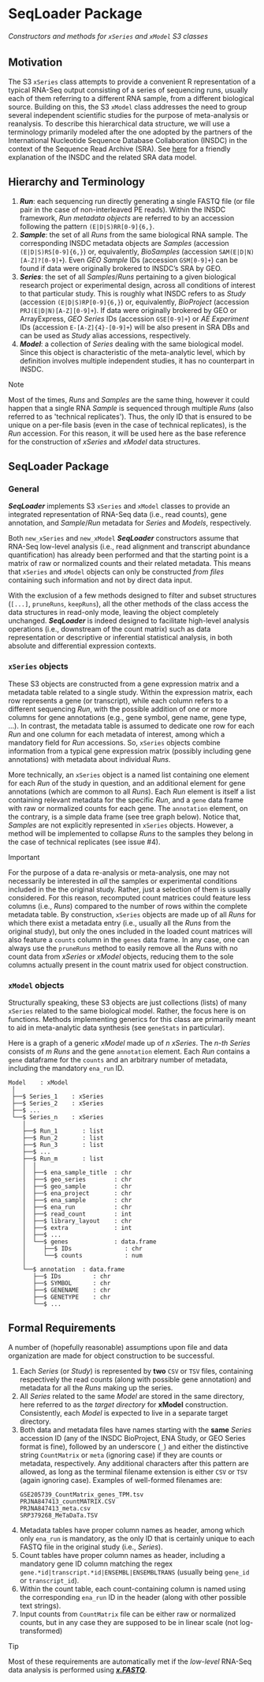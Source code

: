 # SeqLoader Package
###### Constructors and methods for `xSeries` and `xModel` S3 classes

## Motivation
The S3 `xSeries` class attempts to provide a convenient R representation of a
typical RNA-Seq output consisting of a series of sequencing runs, usually each
of them referring to a different RNA sample, from a different biological source.
Building on this, the S3 `xModel` class addresses the need to group several
independent scientific studies for the purpose of meta-analysis or reanalysis.
To describe this hierarchical data structure, we will use a terminology
primarily modeled after the one adopted by the partners of the International
Nucleotide Sequence Database Collaboration (INSDC) in the context of the
Sequence Read Archive (SRA).
See [here](https://feat-fear.github.io/logSpace/docs/genomics/INSDC/) for a
friendly explanation of the INSDC and the related SRA data model.

## Hierarchy and Terminology
1. ___Run___: each sequencing run directly generating a single FASTQ file (or
   file pair in the case of non-interleaved PE reads). Within the INSDC
   framework, _Run metadata objects_ are referred to by an accession following
   the pattern `(E|D|S)RR[0-9]{6,}`.
1. ___Sample___: the set of all _Runs_ from the same biological RNA sample.
   The corresponding INSDC metadata objects are _Samples_ (accession
   `(E|D|S)RS[0-9]{6,}`) or, equivalently, _BioSamples_ (accession
   `SAM(E|D|N)[A-Z]?[0-9]+`). Even _GEO Sample_ IDs (accession `GSM[0-9]+`) can
   be found if data were originally brokered to INSDC’s SRA by GEO.
1. ___Series___: the set of all _Samples_/_Runs_ pertaining to a given
   biological research project or experimental design, across all conditions of
   interest to that particular study. This is roughly what INSDC refers to as
   _Study_ (accession `(E|D|S)RP[0-9]{6,}`) or, equivalently, _BioProject_
   (accession `PRJ(E|D|N)[A-Z][0-9]+`). If data were originally brokered by GEO
   or ArrayExpress, _GEO Series_ IDs (accession `GSE[0-9]+`) or _AE Experiment_
   IDs (accession `E-[A-Z]{4}-[0-9]+`) will be also present in SRA DBs and can
   be used as _Study_ alias accessions, respectively.
1. ___Model___: a collection of _Series_ dealing with the same biological model.
   Since this object is characteristic of the meta-analytic level, which by
   definition involves multiple independent studies, it has no counterpart in
   INSDC.

> [!NOTE]
> Most of the times, _Runs_ and _Samples_ are the same thing, however it could
> happen that a single RNA _Sample_ is sequenced through multiple _Runs_ (also
> referred to as 'technical replicates'). Thus, the only ID that is ensured to
> be unique on a per-file basis (even in the case of technical replicates), is
> the _Run_ accession. For this reason, it will be used here as the base
> reference for the construction of _xSeries_ and _xModel_ data structures.

## SeqLoader Package
### General
___SeqLoader___ implements S3 `xSeries` and `xModel` classes to provide an
integrated representation of RNA-Seq data (i.e., read counts), gene annotation,
and _Sample_/_Run_ metadata for _Series_ and _Models_, respectively.

Both `new_xSeries` and `new_xModel` ___SeqLoader___ constructors assume that
RNA-Seq low-level analysis (i.e., read alignment and transcript abundance
quantification) has already been performed and that the starting point is a
matrix of raw or normalized counts and their related metadata. This means that
`xSeries` and `xModel` objects can only be constructed _from files_ containing
such information and not by direct data input.

With the exclusion of a few methods designed to filter and subset structures
(`[...]`, `pruneRuns`, `keepRuns`), all the other methods of the class access
the data structures in read-only mode, leaving the object completely unchanged.
___SeqLoader___ is indeed designed to facilitate high-level analysis operations
(i.e., downstream of the count matrix) such as data representation or
descriptive or inferential statistical analysis, in both absolute and
differential expression contexts.  

### `xSeries` objects
These S3 objects are constructed from a gene expression matrix and a metadata
table related to a single study. Within the expression matrix, each row
represents a gene (or transcript), while each column refers to a different
sequencing _Run_, with the possible addition of one or more columns for gene
annotations (e.g., gene symbol, gene name, gene type, ...). In contrast, the
metadata table is assumed to dedicate one row for each _Run_ and one column for
each metadata of interest, among which a mandatory field for _Run_ accessions.
So, `xSeries` objects combine information from a typical gene expression matrix
(possibly including gene annotations) with metadata about individual _Runs_.

More technically, an `xSeries` object is a named list containing one element for
each _Run_ of the study in question, and an additional element for gene
annotations (which are common to all _Runs_). Each _Run_ element is itself a
list containing relevant metadata for the specific _Run_, and a `gene` data
frame with raw or normalized counts for each gene. The `annotation` element, on
the contrary, is a simple data frame (see tree graph below). Notice that,
_Samples_ are not explicitly represented in `xSeries` objects. However, a method
will be implemented to collapse _Runs_ to the samples they belong in the case of
technical replicates (see issue #4).

> [!IMPORTANT]
> For the purpose of a data re-analysis or meta-analysis, one may not
> necessarily be interested in _all_ the samples or experimental conditions
> included in the the original study. Rather, just a selection of them is
> usually considered. For this reason, recomputed count matrices could feature
> less columns (i.e., _Runs_) compared to the number of rows within the complete
> metadata table. By construction, `xSeries` objects are made up of all _Runs_
> for which there exist a metadata entry (i.e., usually all the _Runs_ from the
> original study), but only the ones included in the loaded count matrices will
> also feature a `counts` column in the `genes` data frame. In any case, one can
> always use the `pruneRuns` method to easily remove all the _Runs_ with no
> count data from _xSeries_ or _xModel_ objects, reducing them to the sole
> columns actually present in the count matrix used for object construction.

###  `xModel` objects
Structurally speaking, these S3 objects are just collections (lists) of many
`xSeries` related to the same biological model. Rather, the focus here is on
functions. Methods implementing generics for this class are primarily meant to
aid in meta-analytic data synthesis (see `geneStats` in particular).

Here is a graph of a generic _xModel_ made up of _n_ _xSeries_. The _n-th_
_Series_ consists of _m_ _Runs_ and the gene `annotation` element. Each _Run_
contains a `gene` dataframe for the `counts` and an arbitrary number of
metadata, including the mandatory `ena_run` ID.
```
Model    : xModel
 │
 ├──$ Series_1    : xSeries
 ├──$ Series_2    : xSeries
 ├──$ ...
 └──$ Series_n    : xSeries
    │
    ├──$ Run_1       : list
    ├──$ Run_2       : list
    ├──$ Run_3       : list
    ├──$ ...
    ├──$ Run_m       : list
    │  │
    │  ├──$ ena_sample_title  : chr
    │  ├──$ geo_series        : chr
    │  ├──$ geo_sample        : chr
    │  ├──$ ena_project       : chr
    │  ├──$ ena_sample        : chr
    │  ├──$ ena_run           : chr
    │  ├──$ read_count        : int
    │  ├──$ library_layout    : chr
    │  ├──$ extra             : int
    │  ├──$ ...
    │  └──$ genes             : data.frame
    │     ├──$ IDs               : chr
    │     └──$ counts            : num
    │
    └──$ annotation  : data.frame
       ├──$ IDs         : chr
       ├──$ SYMBOL      : chr
       ├──$ GENENAME    : chr
       ├──$ GENETYPE    : chr 
       └──$ ...
  ```

## Formal Requirements
A number of (hopefully reasonable) assumptions upon file and data organization
are made for object construction to be successful.
1. Each _Series_ (or _Study_) is represented by __two__ `CSV` or `TSV` files,
   containing respectively the read counts (along with possible gene
   annotation) and metadata for all the _Runs_ making up the series.
1. All _Series_ related to the same _Model_ are stored in the same directory,
   here referred to as the _target directory_ for __xModel__ construction.
   Consistently, each _Model_ is expected to live in a separate target
   directory.
1. Both data and metadata files have names starting with the __same__ _Series_
   accession ID (any of the INSDC BioProject, ENA Study, or GEO Series format
   is fine), followed by an underscore (`_`) and either the distinctive string
   `CountMatrix` or `meta` (ignoring case) if they are counts or metadata,
   respectively. Any additional characters after this pattern are allowed, as
   long as the terminal filename extension is either `CSV` or `TSV` (again
   ignoring case). Examples of well-formed filenames are:
   ```
   GSE205739_CountMatrix_genes_TPM.tsv
   PRJNA847413_countMATRIX.CSV
   PRJNA847413_meta.csv
   SRP379268_MeTaDaTa.TSV
   ```
1. Metadata tables have proper column names as header, among which only
   `ena_run` is mandatory, as the only ID that is certainly unique to each FASTQ
   file in the original study (i.e., _Series_).
1. Count tables have proper column names as header, including a mandatory gene
   ID column matching the regex `gene.*id|transcript.*id|ENSEMBL|ENSEMBLTRANS`
   (usually being `gene_id` or `transcript_id`).
1. Within the count table, each count-containing column is named using the
   corresponding `ena_run` ID in the header (along with other possible text
   strings).
1. Input counts from `CountMatrix` file can be either raw or normalized counts,
   but in any case they are supposed to be in linear scale (not log-transformed)

> [!TIP]
> Most of these requirements are automatically met if the _low-level_ RNA-Seq
> data analysis is performed using
> [___x.FASTQ___](https://github.com/TCP-Lab/x.FASTQ).
